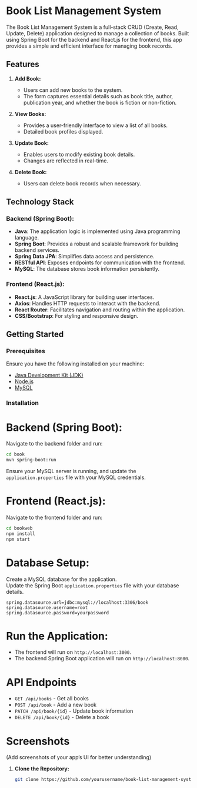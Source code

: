 # Book List Management System

The Book List Management System is a full-stack CRUD (Create, Read, Update, Delete) application designed to manage a collection of books. Built using Spring Boot for the backend and React.js for the frontend, this app provides a simple and efficient interface for managing book records.

## Features

1. **Add Book:**
   - Users can add new books to the system.
   - The form captures essential details such as book title, author, publication year, and whether the book is fiction or non-fiction.

2. **View Books:**
   - Provides a user-friendly interface to view a list of all books.
   - Detailed book profiles displayed.

3. **Update Book:**
   - Enables users to modify existing book details.
   - Changes are reflected in real-time.

4. **Delete Book:**
   - Users can delete book records when necessary.

## Technology Stack

### Backend (Spring Boot):
- **Java**: The application logic is implemented using Java programming language.
- **Spring Boot**: Provides a robust and scalable framework for building backend services.
- **Spring Data JPA**: Simplifies data access and persistence.
- **RESTful API**: Exposes endpoints for communication with the frontend.
- **MySQL**: The database stores book information persistently.

### Frontend (React.js):
- **React.js**: A JavaScript library for building user interfaces.
- **Axios**: Handles HTTP requests to interact with the backend.
- **React Router**: Facilitates navigation and routing within the application.
- **CSS/Bootstrap**: For styling and responsive design.

## Getting Started

### Prerequisites

Ensure you have the following installed on your machine:
- [Java Development Kit (JDK)](https://www.oracle.com/java/technologies/javase-downloads.html)
- [Node.js](https://nodejs.org/en/)
- [MySQL](https://www.mysql.com/downloads/)

### Installation
# Backend (Spring Boot):

Navigate to the backend folder and run:

```bash
cd book
mvn spring-boot:run
```

Ensure your MySQL server is running, and update the `application.properties` file with your MySQL credentials.

# Frontend (React.js):

Navigate to the frontend folder and run:

```bash
cd bookweb
npm install
npm start
```

# Database Setup:

Create a MySQL database for the application.  
Update the Spring Boot `application.properties` file with your database details.

```properties
spring.datasource.url=jdbc:mysql://localhost:3306/book
spring.datasource.username=root
spring.datasource.password=yourpassword
```

# Run the Application:

- The frontend will run on `http://localhost:3000`.
- The backend Spring Boot application will run on `http://localhost:8080`.

# API Endpoints

- `GET /api/books` - Get all books
- `POST /api/book` - Add a new book
- `PATCH /api/book/{id}` - Update book information
- `DELETE /api/book/{id}` - Delete a book

# Screenshots

(Add screenshots of your app’s UI for better understanding)


1. **Clone the Repository:**

   ```bash
   git clone https://github.com/yourusername/book-list-management-system.git
